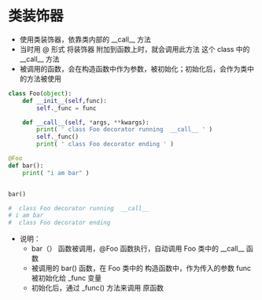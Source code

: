 # 类装饰器

- 使用类装饰器，依靠类内部的 \_\_call\_\_  方法
- 当时用 @  形式 将装饰器 附加到函数上时，就会调用此方法 这个 class 中的 \_\_call\_\_ 方法
- 被调用的函数，会在构造函数中作为参数，被初始化；初始化后，会作为类中的方法被使用

```python
class Foo(object):
    def __init__(self,func):
        self._func = func

    def __call__(self, *args, **kwargs):
        print( ' class Foo decorator running  __call__ ' )
        self._func()
        print( ' class Foo decorator ending ' )

@Foo
def bar():
    print( "i am bar" )


bar()

#  class Foo decorator running  __call__ 
# i am bar
#  class Foo decorator ending 
```

- 说明：
  - bar（） 函数被调用，@Foo 函数执行，自动调用 Foo 类中的 \_\_call\_\_ 函数
  - 被调用的 bar() 函数，在 Foo 类中的 构造函数中，作为传入的参数 func 被初始化给 _func  变量
  - 初始化后，通过 _func() 方法来调用 原函数